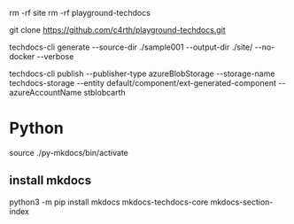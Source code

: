 
rm -rf site
rm -rf playground-techdocs

git clone https://github.com/c4rth/playground-techdocs.git

techdocs-cli generate --source-dir ./sample001 --output-dir ./site/ --no-docker --verbose

techdocs-cli publish --publisher-type azureBlobStorage --storage-name techdocs-storage --entity default/component/ext-generated-component --azureAccountName stblobcarth


# Python
source ./py-mkdocs/bin/activate

## install mkdocs
python3 -m pip install mkdocs mkdocs-techdocs-core mkdocs-section-index